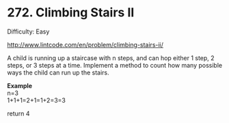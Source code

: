 # 272. Climbing Stairs II

Difficulty: Easy

http://www.lintcode.com/en/problem/climbing-stairs-ii/

A child is running up a staircase with n steps, and can hop either 1 step, 2 steps, or 3 steps at a time. Implement a method to count how many possible ways the child can run up the stairs.

**Example**  
n=3  
1+1+1=2+1=1+2=3=3

return 4
